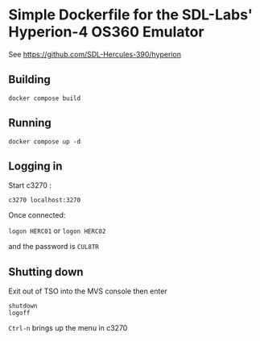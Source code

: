 # Simple Dockerfile for the SDL-Labs' Hyperion-4 OS360 Emulator
See https://github.com/SDL-Hercules-390/hyperion
## Building

`docker compose build`

## Running

`docker compose up -d`

## Logging in
Start c3270 :

`c3270 localhost:3270`

Once connected:

`logon HERC01` or `logon HERC02`

and the password is `CUL8TR`

## Shutting down

Exit out of TSO into the MVS console then enter

```
shutdown
logoff
```

`Ctrl-n` brings up the menu in c3270
